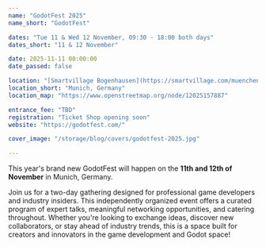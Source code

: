 ```yaml
---
name: "GodotFest 2025"
name_short: "GodotFest"

dates: "Tue 11 & Wed 12 November, 09:30 - 18:00 both days"
dates_short: "11 & 12 November"

date: 2025-11-11 00:00:00
date_passed: false

location: "[Smartvillage Bogenhausen](https://smartvillage.com/muenchen/bogenhausen), Rosenkavalierplatz 13, 81925 Munich, Germany"
location_short: "Munich, Germany"
location_map: "https://www.openstreetmap.org/node/12025157887"

entrance_fee: "TBD"
registration: "Ticket Shop opening soon"
website: "https://godotfest.com/"

cover_image: "/storage/blog/covers/godotfest-2025.jpg"

---
```


This year's brand new GodotFest will happen on the **11th and 12th of November** in Munich, Germany.

Join us for a two-day gathering designed for professional game developers and industry insiders.
This independently organized event offers a curated program of expert talks,
meaningful networking opportunities, and catering throughout. Whether you're looking to exchange ideas,
discover new collaborators, or stay ahead of industry trends, this is a space built for creators
and innovators in the game development and Godot space!
